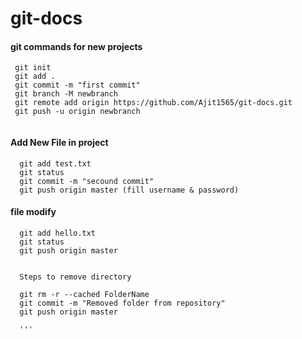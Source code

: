 # git-docs

#### git commands for new projects
```git
 git init
 git add .
 git commit -m "first commit"
 git branch -M newbranch
 git remote add origin https://github.com/Ajit1565/git-docs.git
 git push -u origin newbranch
 
```

#### Add New File in project
```
  git add test.txt
  git status
  git commit -m "secound commit"
  git push origin master (fill username & password)
```

#### file modify
```
  git add hello.txt
  git status
  git push origin master
  
  
  Steps to remove directory

  git rm -r --cached FolderName
  git commit -m "Removed folder from repository"
  git push origin master
  
  '''
  
  
  

  
  
 
